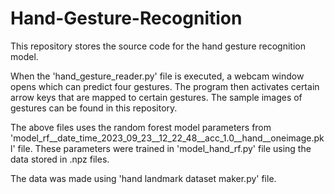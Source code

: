 # Hand-Gesture-Recognition

This repository stores the source code for the hand gesture recognition model.

When the 'hand_gesture_reader.py' file is executed, a webcam window opens which can predict four gestures. The program then activates certain arrow keys that are mapped to certain gestures.
The sample images of gestures can be found in this repository.

The above files uses the random forest model parameters from 'model_rf__date_time_2023_09_23__12_22_48__acc_1.0__hand__oneimage.pkl' file. These parameters were trained in 'model_hand_rf.py' file using the data stored in .npz files.

The data was made using 'hand landmark dataset maker.py' file.
